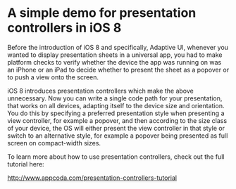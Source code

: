 # A simple demo for presentation controllers in iOS 8

Before the introduction of iOS 8 and specifically, Adaptive UI, whenever you wanted to display presentation sheets in a universal app, you had to make platform checks to verify whether the device the app was running on was an iPhone or an iPad to decide whether to present the sheet as a popover or to push a view onto the screen.

iOS 8 introduces presentation controllers which make the above unnecessary. Now you can write a single code path for your presentation, that works on all devices, adapting itself to the device size and orientation. You do this by specifying a preferred presentation style when presenting a view controller, for example a popover, and then according to the size class of your device, the OS will either present the view controller in that style or switch to an alternative style, for example a popover being presented as full screen on compact-width sizes.

To learn more about how to use presentation controllers, check out the full tutorial here:

http://www.appcoda.com/presentation-controllers-tutorial
